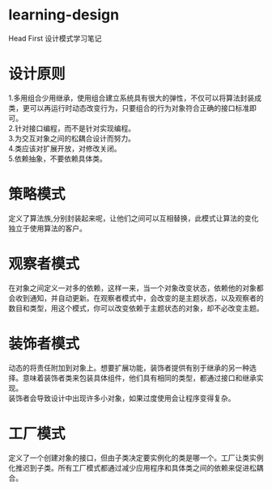 # learning-design
Head First 设计模式学习笔记
# 设计原则
1.多用组合少用继承，使用组合建立系统具有很大的弹性，不仅可以将算法封装成类，更可以再运行时动态改变行为，只要组合的行为对象符合正确的接口标准即可。<br/>
2.针对接口编程，而不是针对实现编程。<br/>
3.为交互对象之间的松耦合设计而努力。<br/>
4.类应该对扩展开放，对修改关闭。<br/>
5.依赖抽象，不要依赖具体类。
# 策略模式
定义了算法族,分别封装起来呢，让他们之间可以互相替换，此模式让算法的变化独立于使用算法的客户。

# 观察者模式
在对象之间定义一对多的依赖，这样一来，当一个对象改变状态，依赖他的对象都会收到通知，并自动更新。在观察者模式中，会改变的是主题状态，以及观察者的数目和类型，用这个模式，你可以改变依赖于主题状态的对象，却不必改变主题。

# 装饰者模式
动态的将责任附加到对象上。想要扩展功能，装饰者提供有别于继承的另一种选择。意味着装饰者类来包装具体组件，他们具有相同的类型，都通过接口和继承实现。<br/>
装饰者会导致设计中出现许多小对象，如果过度使用会让程序变得复杂。

# 工厂模式
定义了一个创建对象的接口，但由子类决定要实例化的类是哪一个。工厂让类实例化推迟到子类。所有工厂模式都通过减少应用程序和具体类之间的依赖来促进松耦合。
